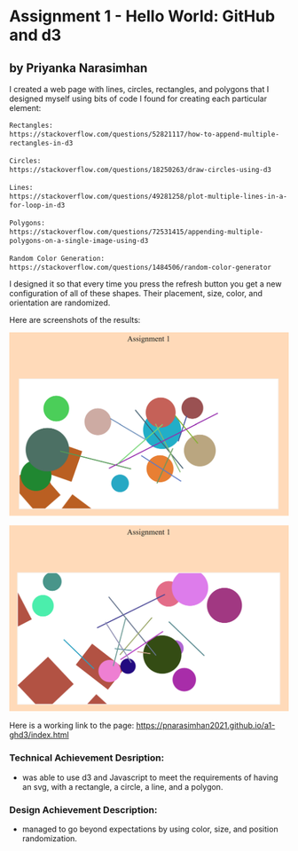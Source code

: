 
# Assignment 1 - Hello World: GitHub and d3  

## by Priyanka Narasimhan

I created a web page with lines, circles, rectangles, and polygons that I designed myself using bits of code I found for creating each particular element:

    Rectangles: 
    https://stackoverflow.com/questions/52821117/how-to-append-multiple-rectangles-in-d3

    Circles:
    https://stackoverflow.com/questions/18250263/draw-circles-using-d3

    Lines:
    https://stackoverflow.com/questions/49281258/plot-multiple-lines-in-a-for-loop-in-d3

    Polygons: 
    https://stackoverflow.com/questions/72531415/appending-multiple-polygons-on-a-single-image-using-d3

    Random Color Generation: 
    https://stackoverflow.com/questions/1484506/random-color-generator

I designed it so that every time you press the refresh button you get a new configuration of all of these shapes. Their placement, size, color, and orientation are randomized.

Here are screenshots of the results: 

![First time loading the html file](images/Screenshot%201.png)

![Second time loading the html file](images/Screenshot%202.png)

Here is a working link to the page: 
https://pnarasimhan2021.github.io/a1-ghd3/index.html

### Technical Achievement Desription:
- was able to use d3 and Javascript to meet the requirements of having an svg, with a rectangle, a circle, a line, and a polygon. 

### Design Achievement Description:
- managed to go beyond expectations by using color, size, and position randomization.
